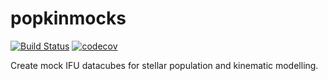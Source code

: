 # popkinmocks

[![Build Status](https://app.travis-ci.com/prashjet/popkinmocks.svg?branch=main)](https://app.travis-ci.com/prashjet/popkinmocks)
[![codecov](https://codecov.io/gh/prashjet/popkinmocks/branch/main/graph/badge.svg?token=Y7DD57E8NZ)](https://codecov.io/gh/prashjet/popkinmocks)

Create mock IFU datacubes for stellar population and kinematic modelling.
